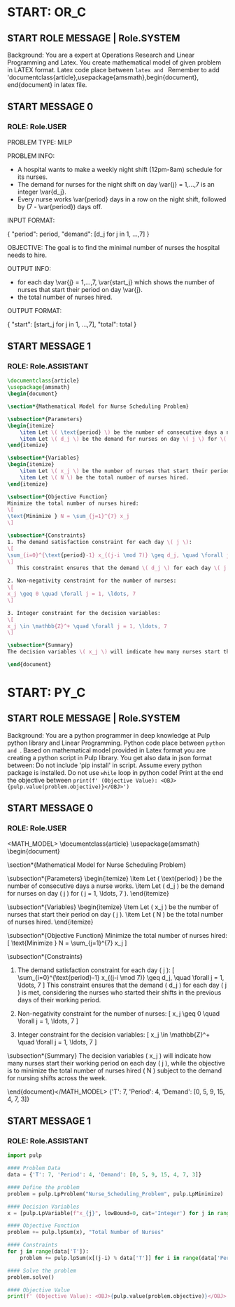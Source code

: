 # START: OR_C 
## START ROLE MESSAGE | Role.SYSTEM 
Background: You are a expert at Operations Research and Linear Programming and Latex. You create mathematical model of given problem in LATEX format. Latex code place between ```latex and ``` Remember to add 'documentclass{article},usepackage{amsmath},begin{document}, end{document} in latex file. 
## START MESSAGE 0 
### ROLE: Role.USER
<DESCRIPTION>
PROBLEM TYPE: MILP

PROBLEM INFO: 
- A hospital wants to make a weekly night shift (12pm-8am) schedule for its nurses. 
- The demand for nurses for the night shift on day \var{j} = 1,...,7 is an integer \var{d_j}. 
- Every nurse works \var{period} days in a row on the night shift, followed by (7 - \var{period}) days off.


INPUT FORMAT: 

{
    "period": period,
    "demand": [d_j for j in 1, ...,7]
}

OBJECTIVE: The goal is to find the minimal number of nurses the hospital needs to hire. 

OUTPUT INFO: 

- for each day \var{j} = 1,...,7, \var{start_j} which shows the number of nurses that start their period on day \var{j}.
- the total number of nurses hired.

OUTPUT FORMAT:

{
    "start": [start_j for j in 1, ...,7],
    "total": total
}


</DESCRIPTION>


## START MESSAGE 1 
### ROLE: Role.ASSISTANT
```latex
\documentclass{article}
\usepackage{amsmath}
\begin{document}

\section*{Mathematical Model for Nurse Scheduling Problem}

\subsection*{Parameters}
\begin{itemize}
    \item Let \( \text{period} \) be the number of consecutive days a nurse works.
    \item Let \( d_j \) be the demand for nurses on day \( j \) for \( j = 1, \ldots, 7 \).
\end{itemize}

\subsection*{Variables}
\begin{itemize}
    \item Let \( x_j \) be the number of nurses that start their period on day \( j \).
    \item Let \( N \) be the total number of nurses hired.
\end{itemize}

\subsection*{Objective Function}
Minimize the total number of nurses hired:
\[
\text{Minimize } N = \sum_{j=1}^{7} x_j
\]

\subsection*{Constraints}
1. The demand satisfaction constraint for each day \( j \):
\[
\sum_{i=0}^{\text{period}-1} x_{(j-i \mod 7)} \geq d_j, \quad \forall j = 1, \ldots, 7
\]
   This constraint ensures that the demand \( d_j \) for each day \( j \) is met, considering the nurses who started their shifts in the previous days of their working period.

2. Non-negativity constraint for the number of nurses:
\[
x_j \geq 0 \quad \forall j = 1, \ldots, 7
\]

3. Integer constraint for the decision variables:
\[
x_j \in \mathbb{Z}^+ \quad \forall j = 1, \ldots, 7
\]

\subsection*{Summary}
The decision variables \( x_j \) will indicate how many nurses start their working period on each day \( j \), while the objective is to minimize the total number of nurses hired \( N \) subject to the demand for nursing shifts across the week.

\end{document}
```

# START: PY_C 
## START ROLE MESSAGE | Role.SYSTEM 
Background: You are a python programmer in deep knowledge at Pulp python library and Linear Programming. Python code place between ```python and ```. Based on mathematical model provided in Latex format you are creating a python script in Pulp library. You get also data in json format between: <DATA></DATA> Do not include 'pip install' in script. Assume every python package is installed. Do not use `while` loop in python code! Print at the end the objective between <OBJ></OBJ> `print(f' (Objective Value): <OBJ>{pulp.value(problem.objective)}</OBJ>')` 
## START MESSAGE 0 
### ROLE: Role.USER
<MATH_MODEL>
\documentclass{article}
\usepackage{amsmath}
\begin{document}

\section*{Mathematical Model for Nurse Scheduling Problem}

\subsection*{Parameters}
\begin{itemize}
    \item Let \( \text{period} \) be the number of consecutive days a nurse works.
    \item Let \( d_j \) be the demand for nurses on day \( j \) for \( j = 1, \ldots, 7 \).
\end{itemize}

\subsection*{Variables}
\begin{itemize}
    \item Let \( x_j \) be the number of nurses that start their period on day \( j \).
    \item Let \( N \) be the total number of nurses hired.
\end{itemize}

\subsection*{Objective Function}
Minimize the total number of nurses hired:
\[
\text{Minimize } N = \sum_{j=1}^{7} x_j
\]

\subsection*{Constraints}
1. The demand satisfaction constraint for each day \( j \):
\[
\sum_{i=0}^{\text{period}-1} x_{(j-i \mod 7)} \geq d_j, \quad \forall j = 1, \ldots, 7
\]
   This constraint ensures that the demand \( d_j \) for each day \( j \) is met, considering the nurses who started their shifts in the previous days of their working period.

2. Non-negativity constraint for the number of nurses:
\[
x_j \geq 0 \quad \forall j = 1, \ldots, 7
\]

3. Integer constraint for the decision variables:
\[
x_j \in \mathbb{Z}^+ \quad \forall j = 1, \ldots, 7
\]

\subsection*{Summary}
The decision variables \( x_j \) will indicate how many nurses start their working period on each day \( j \), while the objective is to minimize the total number of nurses hired \( N \) subject to the demand for nursing shifts across the week.

\end{document}</MATH_MODEL>
<DATA>
{'T': 7, 'Period': 4, 'Demand': [0, 5, 9, 15, 4, 7, 3]}</DATA>


## START MESSAGE 1 
### ROLE: Role.ASSISTANT
```python
import pulp

#### Problem Data
data = {'T': 7, 'Period': 4, 'Demand': [0, 5, 9, 15, 4, 7, 3]}

#### Define the problem
problem = pulp.LpProblem("Nurse_Scheduling_Problem", pulp.LpMinimize)

#### Decision Variables
x = [pulp.LpVariable(f"x_{j}", lowBound=0, cat='Integer') for j in range(data['T'])]

#### Objective Function
problem += pulp.lpSum(x), "Total Number of Nurses"

#### Constraints
for j in range(data['T']):
    problem += pulp.lpSum(x[(j-i) % data['T']] for i in range(data['Period'])) >= data['Demand'][j], f"Demand_Constraint_Day_{j+1}"

#### Solve the problem
problem.solve()

#### Objective Value
print(f' (Objective Value): <OBJ>{pulp.value(problem.objective)}</OBJ>')
```

